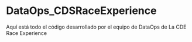 # DataOps_CDSRaceExperience
Aquí está todo el código desarrollado por el equipo de DataOps de La CDE Race Experience
